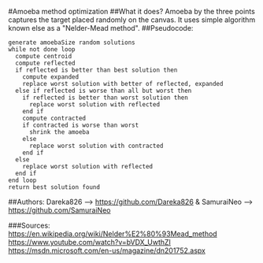 #Amoeba method optimization
##What it does?
Amoeba by the three points captures the target placed randomly on the canvas. It uses simple algorithm known else as a "Nelder-Mead method".
##Pseudocode:
```
generate amoebaSize random solutions
while not done loop
  compute centroid
  compute reflected
  if reflected is better than best solution then
    compute expanded
    replace worst solution with better of reflected, expanded
  else if reflected is worse than all but worst then
    if reflected is better than worst solution then
      replace worst solution with reflected
    end if
    compute contracted
    if contracted is worse than worst
      shrink the amoeba
    else
      replace worst solution with contracted
    end if
  else
    replace worst solution with reflected
  end if
end loop
return best solution found
```
##Authors:
Dareka826 --> https://github.com/Dareka826
& SamuraiNeo --> https://github.com/SamuraiNeo

###Sources:
https://en.wikipedia.org/wiki/Nelder%E2%80%93Mead_method
https://www.youtube.com/watch?v=bVDX_UwthZI
https://msdn.microsoft.com/en-us/magazine/dn201752.aspx
